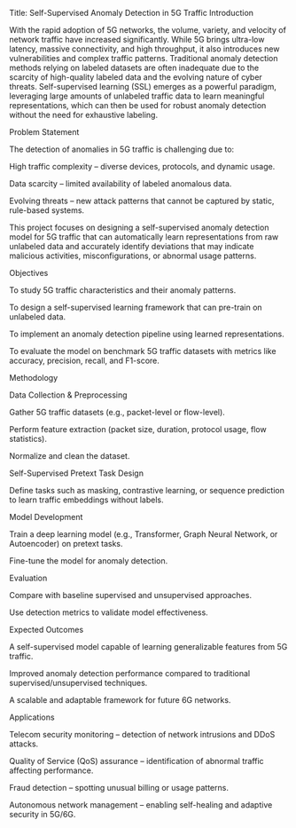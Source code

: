 Title: Self-Supervised Anomaly Detection in 5G Traffic
Introduction

With the rapid adoption of 5G networks, the volume, variety, and velocity of network traffic have increased significantly. While 5G brings ultra-low latency, massive connectivity, and high throughput, it also introduces new vulnerabilities and complex traffic patterns. Traditional anomaly detection methods relying on labeled datasets are often inadequate due to the scarcity of high-quality labeled data and the evolving nature of cyber threats.
Self-supervised learning (SSL) emerges as a powerful paradigm, leveraging large amounts of unlabeled traffic data to learn meaningful representations, which can then be used for robust anomaly detection without the need for exhaustive labeling.

Problem Statement

The detection of anomalies in 5G traffic is challenging due to:

High traffic complexity – diverse devices, protocols, and dynamic usage.

Data scarcity – limited availability of labeled anomalous data.

Evolving threats – new attack patterns that cannot be captured by static, rule-based systems.

This project focuses on designing a self-supervised anomaly detection model for 5G traffic that can automatically learn representations from raw unlabeled data and accurately identify deviations that may indicate malicious activities, misconfigurations, or abnormal usage patterns.

Objectives

To study 5G traffic characteristics and their anomaly patterns.

To design a self-supervised learning framework that can pre-train on unlabeled data.

To implement an anomaly detection pipeline using learned representations.

To evaluate the model on benchmark 5G traffic datasets with metrics like accuracy, precision, recall, and F1-score.

Methodology

Data Collection & Preprocessing

Gather 5G traffic datasets (e.g., packet-level or flow-level).

Perform feature extraction (packet size, duration, protocol usage, flow statistics).

Normalize and clean the dataset.

Self-Supervised Pretext Task Design

Define tasks such as masking, contrastive learning, or sequence prediction to learn traffic embeddings without labels.

Model Development

Train a deep learning model (e.g., Transformer, Graph Neural Network, or Autoencoder) on pretext tasks.

Fine-tune the model for anomaly detection.

Evaluation

Compare with baseline supervised and unsupervised approaches.

Use detection metrics to validate model effectiveness.

Expected Outcomes

A self-supervised model capable of learning generalizable features from 5G traffic.

Improved anomaly detection performance compared to traditional supervised/unsupervised techniques.

A scalable and adaptable framework for future 6G networks.

Applications

Telecom security monitoring – detection of network intrusions and DDoS attacks.

Quality of Service (QoS) assurance – identification of abnormal traffic affecting performance.

Fraud detection – spotting unusual billing or usage patterns.

Autonomous network management – enabling self-healing and adaptive security in 5G/6G.
